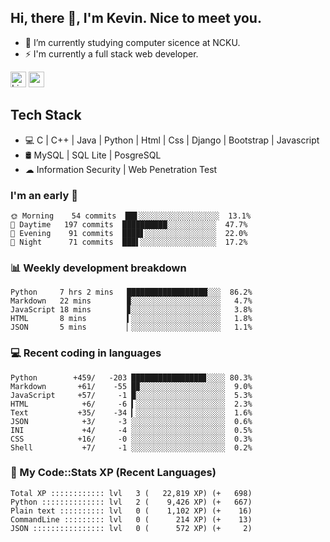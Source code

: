 ## Hi, there 👋, I'm Kevin. Nice to meet you.

- 🌱 I’m currently studying computer sicence at NCKU.
- ⚡ I'm currently a full stack web developer.

<a href="https://www.linkedin.com/in/kevin12686/"><img alt="LinkedIn" src="https://img.shields.io/badge/linkedin%20-%230077B5.svg?&style=for-the-badge&logo=linkedin&logoColor=white" height=25></a>
<a href="https://www.instagram.com/kevin12686/"><img src="https://img.shields.io/badge/instagram-3f729b?&style=for-the-badge&logo=instagram&logoColor=white" height=25></a>

## Tech Stack

* 💻 C | C++ | Java | Python | Html | Css | Django | Bootstrap | Javascript
* 🛢️ MySQL | SQL Lite | PosgreSQL
* ☁ Information Security | Web Penetration Test

### I'm an early 🐤

<!-- early_bird start -->

```text
🌞 Morning    54 commits  ██▋░░░░░░░░░░░░░░░░░░  13.1%
🌆 Daytime   197 commits  ██████████░░░░░░░░░░░  47.7%
🌃 Evening    91 commits  ████▋░░░░░░░░░░░░░░░░  22.0%
🌙 Night      71 commits  ███▌░░░░░░░░░░░░░░░░░  17.2%
```

<!-- early_bird end -->

### 📊 Weekly development breakdown

<!-- code_time start -->

```text
Python     7 hrs 2 mins   ██████████████████░░░  86.2%
Markdown   22 mins        ▉░░░░░░░░░░░░░░░░░░░░   4.7%
JavaScript 18 mins        ▊░░░░░░░░░░░░░░░░░░░░   3.8%
HTML       8 mins         ▍░░░░░░░░░░░░░░░░░░░░   1.8%
JSON       5 mins         ▏░░░░░░░░░░░░░░░░░░░░   1.1%
```

<!-- code_time end -->

### 💻 Recent coding in languages

<!-- code_diff start -->

```text
Python        +459/   -203 ████████████████▊░░░░ 80.3%
Markdown       +61/    -55 █▉░░░░░░░░░░░░░░░░░░░  9.0%
JavaScript     +57/     -1 █░░░░░░░░░░░░░░░░░░░░  5.3%
HTML            +6/     -6 ▍░░░░░░░░░░░░░░░░░░░░  2.3%
Text           +35/    -34 ▎░░░░░░░░░░░░░░░░░░░░  1.6%
JSON            +3/     -3 ░░░░░░░░░░░░░░░░░░░░░  0.6%
INI             +4/     -4 ░░░░░░░░░░░░░░░░░░░░░  0.5%
CSS            +16/     -0 ░░░░░░░░░░░░░░░░░░░░░  0.3%
Shell           +7/     -1 ░░░░░░░░░░░░░░░░░░░░░  0.2%
```

<!-- code_diff end -->

### 🧰 My Code::Stats XP (Recent Languages)

<!-- codestats start -->

```text
Total XP :::::::::::: lvl   3 (   22,819 XP) (+   698)
Python :::::::::::::: lvl   2 (    9,426 XP) (+   667)
Plain text :::::::::: lvl   0 (    1,102 XP) (+    16)
CommandLine ::::::::: lvl   0 (      214 XP) (+    13)
JSON :::::::::::::::: lvl   0 (      572 XP) (+     2)
```

<!-- codestats end -->
